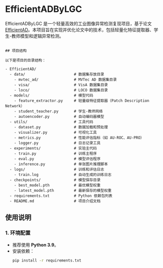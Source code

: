 # EfficientADByLGC

EfficientADByLGC 是一个轻量高效的工业图像异常检测复现项目，基于论文 [EfficientAD](https://arxiv.org/abs/2303.14535)。本项目旨在实现并优化论文中的技术，包括轻量化特征提取器、学生-教师模型和逻辑异常检测。
```

## 项目结构

以下是项目的目录结构：

- EfficientAD/
  - data/                      # 数据集存放目录
    - mvtec_ad/                # MVTec AD 数据集目录
    - visa/                    # VisA 数据集目录
    - loco/                    # LOCO 数据集目录
  - models/                    # 模型代码
    - feature_extractor.py     # 轻量级特征提取器（Patch Description Network）
    - student_teacher.py       # 学生-教师网络
    - autoencoder.py           # 自动编码器模型
  - utils/                     # 工具代码
    - dataset.py               # 数据加载和预处理
    - visualizer.py            # 可视化工具
    - metrics.py               # 性能评估指标（如 AU-ROC、AU-PRO）
    - logger.py                # 日志记录工具
  - experiments/               # 实验主代码
    - train.py                 # 训练主程序
    - eval.py                  # 模型评估程序
    - inference.py             # 单张图片推理脚本
  - logs/                      # 训练和评估日志
    - train.log                # 自动生成的训练日志
  - checkpoints/               # 模型保存目录
    - best_model.pth           # 最优模型权重
    - latest_model.pth         # 最新保存的模型权重
  - requirements.txt           # Python 依赖包列表
  - README.md                  # 项目介绍文档

```

## 使用说明

### 1. 环境配置
- 推荐使用 **Python 3.9**。
- 安装依赖：
  ```bash
  pip install -r requirements.txt
